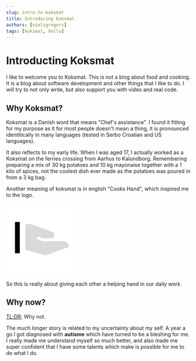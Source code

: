```yaml
---
slug: intro-to-koksmat
title: Introducing Koksmat
authors: [nielsgregers]
tags: [koksmat, hello]
---
```


# Introducting Koksmat
I like to welcome you to Koksmat. This is not a blog about food and cooking. It is a blog about software development and other things that I like to do. I will try to not only write, but also support you with video and real code.

## Why Koksmat?

Koksmat is a Danish word that means "Chef's assistance". I found it fitting for my purpose as it for most people doesn't mean a thing, it is pronounced identitically in many languages (tested in Serbo Croatian and US languages).

It also reflects to my early life. When I was aged 17, I actually worked as a Koksmat on the ferries crossing from Aarhus to Kalundborg. Remembering preparing a mix of 30 kg potatoes and 10 kg mayonaise together with a 1 kilo of spices, not the coolest dish ever made as the potatoes was poured in from a 3 kg bag.

Another meaning of koksmat is in english "Cooks Hand", which inspired me to the logo. 

![](koksmat%20Icon.png)

So this is really about giving each other a helping hand in our daily work.

## Why now?
[TL;DR](https://www.urbandictionary.com/define.php?term=tl%3Bdr); Why not. 

The much longer story is related to my uncertainty about my self. A year a go I got diagnosed with **autisme** which have turned to be a bleshing for me. I really made me understand myself so much better, and also made me super confident that I have some talents which make is possible for me to do what I do.







